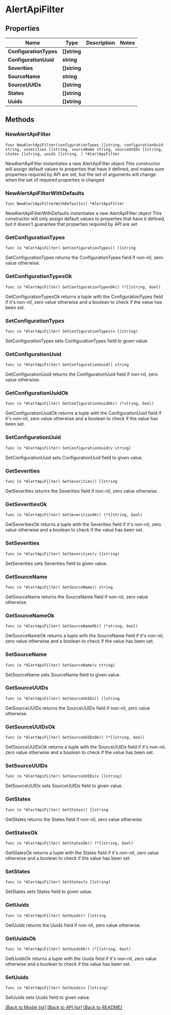 # AlertApiFilter

## Properties

Name | Type | Description | Notes
------------ | ------------- | ------------- | -------------
**ConfigurationTypes** | **[]string** |  | 
**ConfigurationUuid** | **string** |  | 
**Severities** | **[]string** |  | 
**SourceName** | **string** |  | 
**SourceUUIDs** | **[]string** |  | 
**States** | **[]string** |  | 
**Uuids** | **[]string** |  | 

## Methods

### NewAlertApiFilter

`func NewAlertApiFilter(configurationTypes []string, configurationUuid string, severities []string, sourceName string, sourceUUIDs []string, states []string, uuids []string, ) *AlertApiFilter`

NewAlertApiFilter instantiates a new AlertApiFilter object
This constructor will assign default values to properties that have it defined,
and makes sure properties required by API are set, but the set of arguments
will change when the set of required properties is changed

### NewAlertApiFilterWithDefaults

`func NewAlertApiFilterWithDefaults() *AlertApiFilter`

NewAlertApiFilterWithDefaults instantiates a new AlertApiFilter object
This constructor will only assign default values to properties that have it defined,
but it doesn't guarantee that properties required by API are set

### GetConfigurationTypes

`func (o *AlertApiFilter) GetConfigurationTypes() []string`

GetConfigurationTypes returns the ConfigurationTypes field if non-nil, zero value otherwise.

### GetConfigurationTypesOk

`func (o *AlertApiFilter) GetConfigurationTypesOk() (*[]string, bool)`

GetConfigurationTypesOk returns a tuple with the ConfigurationTypes field if it's non-nil, zero value otherwise
and a boolean to check if the value has been set.

### SetConfigurationTypes

`func (o *AlertApiFilter) SetConfigurationTypes(v []string)`

SetConfigurationTypes sets ConfigurationTypes field to given value.


### GetConfigurationUuid

`func (o *AlertApiFilter) GetConfigurationUuid() string`

GetConfigurationUuid returns the ConfigurationUuid field if non-nil, zero value otherwise.

### GetConfigurationUuidOk

`func (o *AlertApiFilter) GetConfigurationUuidOk() (*string, bool)`

GetConfigurationUuidOk returns a tuple with the ConfigurationUuid field if it's non-nil, zero value otherwise
and a boolean to check if the value has been set.

### SetConfigurationUuid

`func (o *AlertApiFilter) SetConfigurationUuid(v string)`

SetConfigurationUuid sets ConfigurationUuid field to given value.


### GetSeverities

`func (o *AlertApiFilter) GetSeverities() []string`

GetSeverities returns the Severities field if non-nil, zero value otherwise.

### GetSeveritiesOk

`func (o *AlertApiFilter) GetSeveritiesOk() (*[]string, bool)`

GetSeveritiesOk returns a tuple with the Severities field if it's non-nil, zero value otherwise
and a boolean to check if the value has been set.

### SetSeverities

`func (o *AlertApiFilter) SetSeverities(v []string)`

SetSeverities sets Severities field to given value.


### GetSourceName

`func (o *AlertApiFilter) GetSourceName() string`

GetSourceName returns the SourceName field if non-nil, zero value otherwise.

### GetSourceNameOk

`func (o *AlertApiFilter) GetSourceNameOk() (*string, bool)`

GetSourceNameOk returns a tuple with the SourceName field if it's non-nil, zero value otherwise
and a boolean to check if the value has been set.

### SetSourceName

`func (o *AlertApiFilter) SetSourceName(v string)`

SetSourceName sets SourceName field to given value.


### GetSourceUUIDs

`func (o *AlertApiFilter) GetSourceUUIDs() []string`

GetSourceUUIDs returns the SourceUUIDs field if non-nil, zero value otherwise.

### GetSourceUUIDsOk

`func (o *AlertApiFilter) GetSourceUUIDsOk() (*[]string, bool)`

GetSourceUUIDsOk returns a tuple with the SourceUUIDs field if it's non-nil, zero value otherwise
and a boolean to check if the value has been set.

### SetSourceUUIDs

`func (o *AlertApiFilter) SetSourceUUIDs(v []string)`

SetSourceUUIDs sets SourceUUIDs field to given value.


### GetStates

`func (o *AlertApiFilter) GetStates() []string`

GetStates returns the States field if non-nil, zero value otherwise.

### GetStatesOk

`func (o *AlertApiFilter) GetStatesOk() (*[]string, bool)`

GetStatesOk returns a tuple with the States field if it's non-nil, zero value otherwise
and a boolean to check if the value has been set.

### SetStates

`func (o *AlertApiFilter) SetStates(v []string)`

SetStates sets States field to given value.


### GetUuids

`func (o *AlertApiFilter) GetUuids() []string`

GetUuids returns the Uuids field if non-nil, zero value otherwise.

### GetUuidsOk

`func (o *AlertApiFilter) GetUuidsOk() (*[]string, bool)`

GetUuidsOk returns a tuple with the Uuids field if it's non-nil, zero value otherwise
and a boolean to check if the value has been set.

### SetUuids

`func (o *AlertApiFilter) SetUuids(v []string)`

SetUuids sets Uuids field to given value.



[[Back to Model list]](../README.md#documentation-for-models) [[Back to API list]](../README.md#documentation-for-api-endpoints) [[Back to README]](../README.md)


